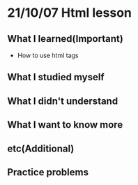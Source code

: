 # 21/10/07 Html lesson

## What I learned(Important)

* How to use html tags

## What I studied myself

## What I didn't understand

## What I want to know more

## etc(Additional)

## Practice problems
